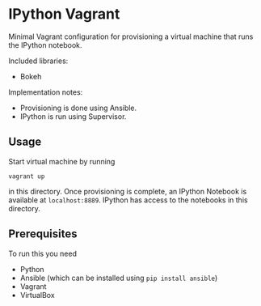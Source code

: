 # IPython Vagrant

Minimal Vagrant configuration for provisioning a virtual machine that runs the IPython notebook.

Included libraries:

* Bokeh

Implementation notes:

* Provisioning is done using Ansible.
* IPython is run using Supervisor.

## Usage

Start virtual machine by running

    vagrant up

in this directory. Once provisioning is complete, an IPython Notebook is available at `localhost:8889`. IPython has access to the notebooks in this directory.

## Prerequisites

To run this you need

* Python
* Ansible (which can be installed using `pip install ansible`)
* Vagrant
* VirtualBox


